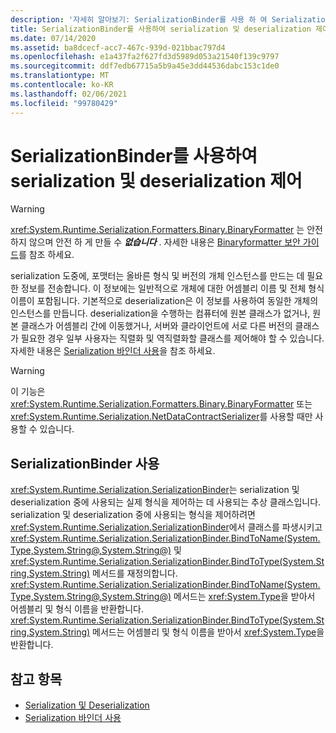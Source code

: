 ```yaml
---
description: '자세히 알아보기: SerializationBinder를 사용 하 여 Serialization 및 Deserialization 제어'
title: SerializationBinder를 사용하여 serialization 및 deserialization 제어
ms.date: 07/14/2020
ms.assetid: ba8dcecf-acc7-467c-939d-021bbac797d4
ms.openlocfilehash: e1a437fa2f627fd3d5989d053a21540f139c9797
ms.sourcegitcommit: ddf7edb67715a5b9a45e3dd44536dabc153c1de0
ms.translationtype: MT
ms.contentlocale: ko-KR
ms.lasthandoff: 02/06/2021
ms.locfileid: "99780429"
---
```

# <a name="controlling-serialization-and-deserialization-with-serializationbinder"></a>SerializationBinder를 사용하여 serialization 및 deserialization 제어

> [!WARNING]
> <xref:System.Runtime.Serialization.Formatters.Binary.BinaryFormatter> 는 안전 하지 않으며 안전 하 게 만들 수 ***없습니다*** . 자세한 내용은 [Binaryformatter 보안 가이드](../../../standard/serialization/binaryformatter-security-guide.md)를 참조 하세요.

serialization 도중에, 포맷터는 올바른 형식 및 버전의 개체 인스턴스를 만드는 데 필요한 정보를 전송합니다. 이 정보에는 일반적으로 개체에 대한 어셈블리 이름 및 전체 형식 이름이 포함됩니다. 기본적으로 deserialization은 이 정보를 사용하여 동일한 개체의 인스턴스를 만듭니다. deserialization을 수행하는 컴퓨터에 원본 클래스가 없거나, 원본 클래스가 어셈블리 간에 이동했거나, 서버와 클라이언트에 서로 다른 버전의 클래스가 필요한 경우 일부 사용자는 직렬화 및 역직렬화할 클래스를 제어해야 할 수 있습니다. 자세한 내용은 [Serialization 바인더 사용](../samples/usage-of-serialization-binder.md)을 참조 하세요.  
  
> [!WARNING]
> 이 기능은 <xref:System.Runtime.Serialization.Formatters.Binary.BinaryFormatter> 또는 <xref:System.Runtime.Serialization.NetDataContractSerializer>를 사용할 때만 사용할 수 있습니다.  
  
## <a name="using-serializationbinder"></a>SerializationBinder 사용  

 <xref:System.Runtime.Serialization.SerializationBinder>는 serialization 및 deserialization 중에 사용되는 실제 형식을 제어하는 데 사용되는 추상 클래스입니다. serialization 및 deserialization 중에 사용되는 형식을 제어하려면 <xref:System.Runtime.Serialization.SerializationBinder>에서 클래스를 파생시키고 <xref:System.Runtime.Serialization.SerializationBinder.BindToName(System.Type,System.String@,System.String@)> 및 <xref:System.Runtime.Serialization.SerializationBinder.BindToType(System.String,System.String)> 메서드를 재정의합니다. <xref:System.Runtime.Serialization.SerializationBinder.BindToName(System.Type,System.String@,System.String@)> 메서드는 <xref:System.Type>을 받아서 어셈블리 및 형식 이름을 반환합니다. <xref:System.Runtime.Serialization.SerializationBinder.BindToType(System.String,System.String)> 메서드는 어셈블리 및 형식 이름을 받아서 <xref:System.Type>을 반환합니다.  
  
## <a name="see-also"></a>참고 항목

- [Serialization 및 Deserialization](serialization-and-deserialization.md)
- [Serialization 바인더 사용](../samples/usage-of-serialization-binder.md)
